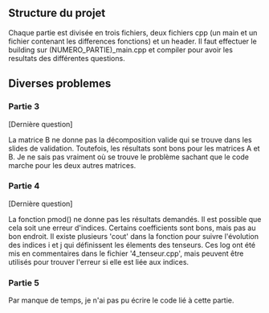 
##  Structure du projet

Chaque partie est divisée en trois fichiers, deux fichiers cpp (un main et un fichier contenant les differences fonctions) et un header.
Il faut effectuer le building sur (NUMERO_PARTIE)_main.cpp et compiler pour avoir les resultats des différentes questions. 

## Diverses problemes

### Partie 3 

[Dernière question] 

La matrice B ne donne pas la décomposition valide qui se trouve dans les slides de validation. Toutefois, les résultats sont bons pour les matrices A et B. Je ne sais pas vraiment où se trouve le problème sachant que le code marche pour les deux autres matrices.

### Partie 4

[Dernière question]

La fonction pmod() ne donne pas les résultats demandés. Il est possible que cela soit une erreur d'indices. Certains coefficients sont bons, mais pas au bon endroit. Il existe plusieurs 'cout' dans la fonction pour suivre l'évolution des indices i et j qui définissent les élements des tenseurs. Ces log ont été mis en commentaires dans le fichier '4_tenseur.cpp', mais peuvent être utilisés pour trouver l'erreur si elle est liée aux indices. 

### Partie 5

Par manque de temps, je n'ai pas pu écrire le code lié à cette partie. 





